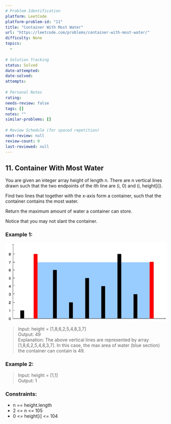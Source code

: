 ```yaml
---
# Problem Identification
platform: LeetCode
platform-problem-id: "11"
title: "Container With Most Water"
url: "https://leetcode.com/problems/container-with-most-water/"
difficulty: None
topics:
  -

# Solution Tracking
status: Solved
date-attempted:
date-solved:
attempts:

# Personal Notes
rating:
needs-review: false
tags: []
notes: ""
similar-problems: []

# Review Schedule (for spaced repetition)
next-review: null
review-count: 0
last-reviewed: null
---
```


## 11. Container With Most Water

You are given an integer array height of length n. There are n vertical lines drawn such that the two endpoints of the ith line are (i, 0) and (i, height[i]).

Find two lines that together with the x-axis form a container, such that the container contains the most water.

Return the maximum amount of water a container can store.

Notice that you may not slant the container.

### Example 1:

![](./question_11.jpg)

> Input: height = [1,8,6,2,5,4,8,3,7]<br/>
> Output: 49<br/>
> Explanation: The above vertical lines are represented by array [1,8,6,2,5,4,8,3,7]. In this case, the max area of water (blue section) the container can contain is 49.

### Example 2:

> Input: height = [1,1]<br/>
> Output: 1

### Constraints:

- n == height.length
- 2 <= n <= 105
- 0 <= height[i] <= 104
